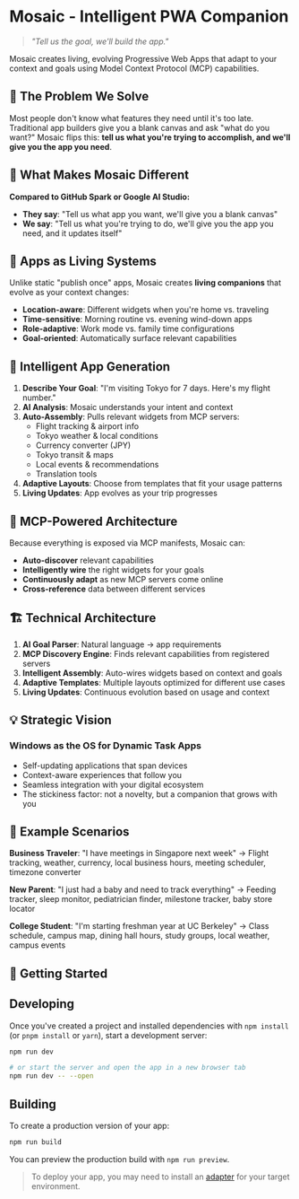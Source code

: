 # Mosaic - Intelligent PWA Companion

> *"Tell us the goal, we'll build the app."*

Mosaic creates living, evolving Progressive Web Apps that adapt to your context and goals using Model Context Protocol (MCP) capabilities.

## 🎯 The Problem We Solve

Most people don't know what features they need until it's too late. Traditional app builders give you a blank canvas and ask "what do you want?" Mosaic flips this: **tell us what you're trying to accomplish, and we'll give you the app you need**.

## 🌟 What Makes Mosaic Different

**Compared to GitHub Spark or Google AI Studio:**

- **They say**: "Tell us what app you want, we'll give you a blank canvas"
- **We say**: "Tell us what you're trying to do, we'll give you the app you need, and it updates itself"

## 🔄 Apps as Living Systems

Unlike static "publish once" apps, Mosaic creates **living companions** that evolve as your context changes:

- **Location-aware**: Different widgets when you're home vs. traveling
- **Time-sensitive**: Morning routine vs. evening wind-down apps
- **Role-adaptive**: Work mode vs. family time configurations
- **Goal-oriented**: Automatically surface relevant capabilities

## 🧠 Intelligent App Generation

1. **Describe Your Goal**: "I'm visiting Tokyo for 7 days. Here's my flight number."
2. **AI Analysis**: Mosaic understands your intent and context
3. **Auto-Assembly**: Pulls relevant widgets from MCP servers:
   - Flight tracking & airport info
   - Tokyo weather & local conditions
   - Currency converter (JPY)
   - Tokyo transit & maps
   - Local events & recommendations
   - Translation tools
4. **Adaptive Layouts**: Choose from templates that fit your usage patterns
5. **Living Updates**: App evolves as your trip progresses

## 🔌 MCP-Powered Architecture

Because everything is exposed via MCP manifests, Mosaic can:

- **Auto-discover** relevant capabilities
- **Intelligently wire** the right widgets for your goals
- **Continuously adapt** as new MCP servers come online
- **Cross-reference** data between different services

## 🏗️ Technical Architecture

1. **AI Goal Parser**: Natural language → app requirements
2. **MCP Discovery Engine**: Finds relevant capabilities from registered servers
3. **Intelligent Assembly**: Auto-wires widgets based on context and goals
4. **Adaptive Templates**: Multiple layouts optimized for different use cases
5. **Living Updates**: Continuous evolution based on usage and context

## 💡 Strategic Vision

### Windows as the OS for Dynamic Task Apps

- Self-updating applications that span devices
- Context-aware experiences that follow you
- Seamless integration with your digital ecosystem
- The stickiness factor: not a novelty, but a companion that grows with you

## 🚀 Example Scenarios

**Business Traveler**: "I have meetings in Singapore next week"
→ Flight tracking, weather, currency, local business hours, meeting scheduler, timezone converter

**New Parent**: "I just had a baby and need to track everything"
→ Feeding tracker, sleep monitor, pediatrician finder, milestone tracker, baby store locator

**College Student**: "I'm starting freshman year at UC Berkeley"
→ Class schedule, campus map, dining hall hours, study groups, local weather, campus events

## 🚀 Getting Started

## Developing

Once you've created a project and installed dependencies with `npm install` (or `pnpm install` or `yarn`), start a development server:

```sh
npm run dev

# or start the server and open the app in a new browser tab
npm run dev -- --open
```

## Building

To create a production version of your app:

```sh
npm run build
```

You can preview the production build with `npm run preview`.

> To deploy your app, you may need to install an [adapter](https://svelte.dev/docs/kit/adapters) for your target environment.
